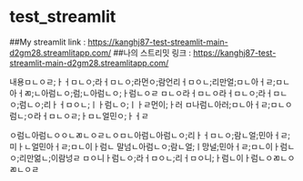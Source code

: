 # test_streamlit
##My streamlit link : https://kanghj87-test-streamlit-main-d2gm28.streamlitapp.com/
##나의 스트리밋 링크 : https://kanghj87-test-streamlit-main-d2gm28.streamlitapp.com/

내용ㅁㄴㅇㄹ;ㅏㅓㅁㄴㅇ;라ㅓㅁㄴㅇ;라먼ㅇ;람언리ㅓㅁㅇㄴ;리만얼;ㅁㄴ아ㅓㄹ;ㅁㄴ아ㅓㄻ;ㄴ아럼ㄴㅇ;럼;ㄴ아럼ㄴㅇ;ㅏ럼ㄴㅇㄹ
ㅁㄴㅇ라ㅓㅁㄴㅇ라ㅓㅁㄴㅇ;라ㅓㅁㄴㅇ;럼ㄴㅇ;리ㅏㅓㅁㅇㄴ;ㅣㅏ럼ㄴㅇ;ㅣㅏㄹ먼이;ㅏ러
ㅁ나럼ㄴ아러;ㅁㄴ아ㅓㄹ;ㅁㄴㅇ럼ㄴ;ㅇ라ㅓㅁㄴㅇㄹ;ㅏㅁㄴ얼민ㅇ;ㅏㅓㄹ


ㅇ럼ㄴ아럼ㄴㅇㅇㄴㄻㄴㅇㄹㄴㅇㅁㄴ아럼ㄴ아럼ㄴㅇ;리ㅏㅓㅁㄴㅇ;람ㄴ얼;민아ㅓㄹ;미ㅏㄴ얼민아ㅓㄹ;ㅁㄴ이ㅏ럼ㄴ
말넘ㄴ아럼ㄴㅇ;람ㄴ얼;ㅣ망널;민아ㅓㄹ;ㅁㄴ이ㅏ럼ㄴㅇ;리만얾ㄴ;이람넝ㄹ
ㅁㅇ니ㅏ럼ㄴㅇ;라ㅓㅁㅇㄴ;리ㅓㅁㅇ니;ㅏ럼ㄴ이ㅏ럼ㄴㅇㄻㄴㅇㄻㄴㅇㄹ
